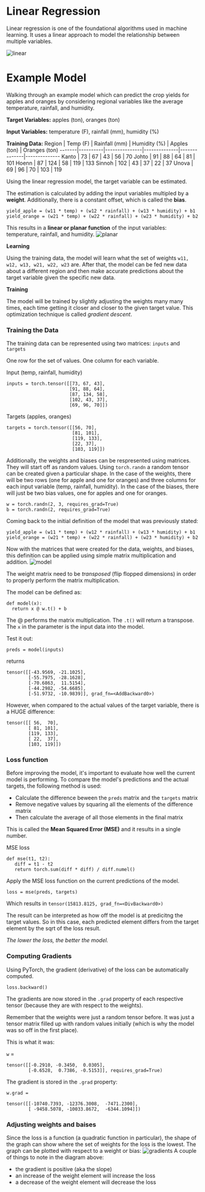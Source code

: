 # Linear Regression
Linear regression is one of the foundational algorithms used in machine learning. It uses a linear approach to model the relationship between multiple variables.

![linear](https://backlog.com/wp-blog-app/uploads/2019/12/Nulab-Gradient-descent-for-linear-regression-using-Golang-Blog.png)

# Example Model
Walking through an example model which can predict the crop yields for apples and oranges by considering regional variables like the average temperature, rainfall, and humidity.

**Target Variables:** apples (ton), oranges (ton)

**Input Variables:** temperature (F), rainfall (mm), humidity (%)

**Training Data:**
Region | Temp (F) | Rainfall (mm) | Humidity (%) | Apples (ton) | Oranges (ton)
-------|----------|---------------|--------------|--------------|--------------
Kanto | 73 | 67 | 43 | 56 | 70
Johto | 91 | 88 | 64 | 81 | 101
Hoenn | 87 | 124 | 58 | 119 | 133
Sinnoh | 102 | 43 | 37 | 22 | 37
Unova | 69 | 96 | 70 | 103 | 119

Using the linear regression model, the target variable can be estimated.

The estimation is calculated by adding the input variables multipled by a **weight**. Additionally, there is a constant offset, which is called the **bias**.

```
yield_apple = (w11 * temp) + (w12 * rainfall) + (w13 * humidity) + b1
yield_orange = (w21 * temp) + (w22 * rainfall) + (w23 * humidity) + b2
```
This results in a **linear or planar function** of the input variables: temperature, rainfall, and humidity.
![planar](https://i.imgur.com/4DJ9f8X.png)

**Learning**

Using the training data, the model will learn what the set of weights `w11, w12, w13, w21, w22, w23` are. After that, the model can be fed new data about a different region and then make accurate predictions about the target variable given the specific new data.

**Training**

The model will be trained by slightly adjusting the weights many many times, each time getting it closer and closer to the given target value. This optimization technique is called *gradient descent*.


### Training the Data
The training data can be represented using two matrices: `inputs` and `targets` 

One row for the set of values. One column for each variable.

Input (temp, rainfall, humidity)
```
inputs = torch.tensor([[73, 67, 43], 
                       [91, 88, 64], 
                       [87, 134, 58], 
                       [102, 43, 37], 
                       [69, 96, 70]])
```
Targets (apples, oranges)
```
targets = torch.tensor([[56, 70], 
                        [81, 101], 
                        [119, 133], 
                        [22, 37], 
                        [103, 119]])
```
Additionally, the weights and biases can be respresented using matrices. They will start off as random values. Using `torch.randn` a random tensor can be created given a particular shape. In the case of the weights, there will be two rows (one for apple and one for oranges) and three columns for each input variable (temp, rainfall, humidity). In the case of the biases, there will just be two bias values, one for apples and one for oranges.
```
w = torch.randn(2, 3, requires_grad=True)
b = torch.randn(2, requires_grad=True)
```
Coming back to the initial definition of the model that was previously stated:
```
yield_apple = (w11 * temp) + (w12 * rainfall) + (w13 * humidity) + b1
yield_orange = (w21 * temp) + (w22 * rainfall) + (w23 * humidity) + b2
```
Now with the matrices that were created for the data, weights, and biases, this definition can be applied using simple matrix multiplication and addition.
![model](https://i.imgur.com/WGXLFvA.png)

The weight matrix need to be *transposed* (flip flopped dimensions) in order to properly perform the matrix multiplication.

The model can be defined as:
```
def model(x):
  return x @ w.t() + b
```
The @ performs the matrix multiplication. The `.t()` will return a transpose. The `x` in the parameter is the input data into the model.

Test it out:

`preds = model(inputs)`

returns
```
tensor([[-43.9569, -21.1025],
        [-55.7975, -28.1628],
        [-70.6863,  11.5154],
        [-44.2982, -54.6685],
        [-51.9732, -10.9839]], grad_fn=<AddBackward0>)
```
However, when compared to the actual values of the target variable, there is a HUGE difference:
```
tensor([[ 56,  70],
        [ 81, 101],
        [119, 133],
        [ 22,  37],
        [103, 119]])
```
### Loss function
Before improving the model, it's important to evaluate how well the current model is performing. To compare the model's predictions and the actual targets, the following method is used:
- Calculate the difference beween the `preds` matrix and the `targets` matrix
- Remove negative values by squaring all the elements of the difference matrix
- Then calculate the average of all those elements in the final matrix

This is called the **Mean Squared Error (MSE)** and it results in a single number.

MSE loss
```
def mse(t1, t2):
   diff = t1 - t2
   return torch.sum(diff * diff) / diff.numel()
```
Apply the MSE loss function on the current predictions of the model.
```
loss = mse(preds, targets)
```
Which results in `tensor(15813.8125, grad_fn=<DivBackward0>)`

The result can be interpreted as how off the model is at predicitng the target values. So in this case, each predicted element differs from the target element by the sqrt of the loss result.

*The lower the loss, the better the model.*

### Computing Gradients
Using PyTorch, the gradient (derivative) of the loss can be automatically computed. 
```
loss.backward()
```
The gradients are now stored in the `.grad` property of each respective tensor (because they are with respect to the weights).

Remember that the weights were just a random tensor before. It was just a tensor matrix filled up with random values initially (which is why the model was so off in the first place).

This is what it was:

`w` = 
```
tensor([[-0.2910, -0.3450,  0.0305],
        [-0.6528,  0.7386, -0.5153]], requires_grad=True)
```
The gradient is stored in the `.grad` property:

`w.grad = `
```
tensor([[-10740.7393, -12376.3008,  -7471.2300],
        [ -9458.5078, -10033.8672,  -6344.1094]])
```

### Adjusting weights and baises
Since the loss is a function (a quadratic function in particular), the shape of the graph can show where the set of weights for the loss is the lowest. The graph can be plotted with respect to a weight or bias:
![gradients](https://i.imgur.com/WLzJ4xP.png)
A couple of things to note in the diagram above:
- the gradient is positive (aka the slope)
- an increase of the weight element will increase the loss
- a decrease of the weight element will decrease the loss
